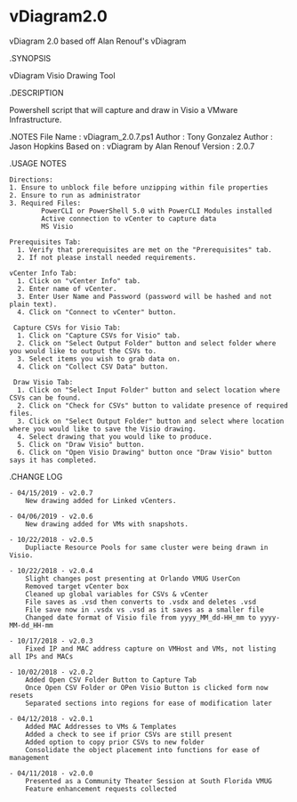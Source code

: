 # vDiagram2.0
vDiagram 2.0 based off Alan Renouf's vDiagram

.SYNOPSIS

   vDiagram Visio Drawing Tool

.DESCRIPTION

   Powershell script that will capture and draw in Visio a VMware Infrastructure.

.NOTES 
  File Name	: vDiagram_2.0.7.ps1 
  Author		: Tony Gonzalez
  Author		: Jason Hopkins
  Based on		: vDiagram by Alan Renouf
  Version		: 2.0.7

.USAGE NOTES

	Directions:
    1. Ensure to unblock file before unzipping within file properties
    2. Ensure to run as administrator
    3. Required Files:
            PowerCLI or PowerShell 5.0 with PowerCLI Modules installed
            Active connection to vCenter to capture data
            MS Visio
            
    Prerequisites Tab:
      1. Verify that prerequisites are met on the "Prerequisites" tab.
      2. If not please install needed requirements.
      
    vCenter Info Tab:
      1. Click on "vCenter Info" tab.
      2. Enter name of vCenter.
      3. Enter User Name and Password (password will be hashed and not plain text).
      4. Click on "Connect to vCenter" button.
      
     Capture CSVs for Visio Tab:
      1. Click on "Capture CSVs for Visio" tab.
      2. Click on "Select Output Folder" button and select folder where you would like to output the CSVs to.
      3. Select items you wish to grab data on.
      4. Click on "Collect CSV Data" button.
      
     Draw Visio Tab:
      1. Click on "Select Input Folder" button and select location where CSVs can be found.
      2. Click on "Check for CSVs" button to validate presence of required files.
      3. Click on "Select Output Folder" button and select where location where you would like to save the Visio drawing.
      4. Select drawing that you would like to produce.
      5. Click on "Draw Visio" button.
      6. Click on "Open Visio Drawing" button once "Draw Visio" button says it has completed.

.CHANGE LOG

	- 04/15/2019 - v2.0.7
		New drawing added for Linked vCenters.
		
	- 04/06/2019 - v2.0.6
		New drawing added for VMs with snapshots.

	- 10/22/2018 - v2.0.5
		Dupliacte Resource Pools for same cluster were being drawn in Visio.
		
	- 10/22/2018 - v2.0.4
		Slight changes post presenting at Orlando VMUG UserCon
		Removed target vCenter box
		Cleaned up global variables for CSVs & vCenter
		File saves as .vsd then converts to .vsdx and deletes .vsd
		File save now in .vsdx vs .vsd as it saves as a smaller file
		Changed date format of Visio file from yyyy_MM_dd-HH_mm to yyyy-MM-dd_HH-mm
				
	- 10/17/2018 - v2.0.3
		Fixed IP and MAC address capture on VMHost and VMs, not listing all IPs and MACs
	
	- 10/02/2018 - v2.0.2
		Added Open CSV Folder Button to Capture Tab
		Once Open CSV Folder or OPen Visio Button is clicked form now resets
		Separated sections into regions for ease of modification later
	
	- 04/12/2018 - v2.0.1
		Added MAC Addresses to VMs & Templates
		Added a check to see if prior CSVs are still present
		Added option to copy prior CSVs to new folder
		Consolidate the object placement into functions for ease of management

	- 04/11/2018 - v2.0.0
		Presented as a Community Theater Session at South Florida VMUG
		Feature enhancement requests collected
